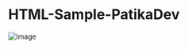 # HTML-Sample-PatikaDev

![image](https://user-images.githubusercontent.com/85889196/177039918-dab176f7-f221-49ab-b70c-7931b599c26b.png)
